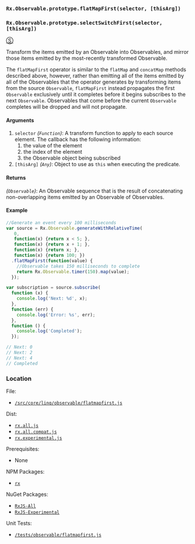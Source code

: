 ### `Rx.Observable.prototype.flatMapFirst(selector, [thisArg])`
### `Rx.Observable.prototype.selectSwitchFirst(selector, [thisArg])`
[&#x24C8;](https://github.com/Reactive-Extensions/RxJS/blob/master/src/core/linq/observable/flatmapfirst.js "View in source")

Transform the items emitted by an Observable into Observables, and mirror those items emitted by the most-recently transformed Observable.

The `flatMapFirst` operator is similar to the `flatMap` and `concatMap` methods described above, however, rather than emitting all of the items emitted by all of the Observables that the operator generates by transforming items from the source `Observable`, `flatMapFirst` instead propagates the first `Observable` exclusively until it completes before it begins subscribes to the next `Observable`.  Observables that come before the current `Observable` completes will be dropped and will not propagate.

#### Arguments
1. `selector` *(`Function`)*:  A transform function to apply to each source element.  The callback has the following information:
    1. the value of the element
    2. the index of the element
    3. the Observable object being subscribed
2. `[thisArg]` *(`Any`)*: Object to use as `this` when executing the predicate.

#### Returns
*(`Observable`)*: An Observable sequence that is the result of concatenating non-overlapping items emitted by an Observable of Observables.

#### Example
```js
//Generate an event every 100 milliseconds
var source = Rx.Observable.generateWithRelativeTime(
   0,
   function(x) {return x < 5; },
   function(x) {return x + 1; },
   function(x) {return x; },
   function(x) {return 100; })
  .flatMapFirst(function(value) {
    //Observable takes 150 milliseconds to complete
    return Rx.Observable.timer(150).map(value);
  });

var subscription = source.subscribe(
  function (x) {
    console.log('Next: %d', x);
  },
  function (err) {
    console.log('Error: %s', err);
  },
  function () {
    console.log('Completed');
  });

// Next: 0
// Next: 2
// Next: 4
// Completed
```

### Location

File:
- [`/src/core/linq/observable/flatmapfirst.js`](https://github.com/Reactive-Extensions/RxJS/blob/master/src/core/linq/observable/flatmapfirst.js)

Dist:
- [`rx.all.js`](https://github.com/Reactive-Extensions/RxJS/blob/master/dist/rx.all.js)
- [`rx.all.compat.js`](https://github.com/Reactive-Extensions/RxJS/blob/master/dist/rx.all.compat.js)
- [`rx.experimental.js`](https://github.com/Reactive-Extensions/RxJS/blob/master/dist/rx.experimental.js)

Prerequisites:
- None

NPM Packages:
- [`rx`](https://www.npmjs.org/package/rx)

NuGet Packages:
- [`RxJS-All`](http://www.nuget.org/packages/RxJS-All/)
- [`RxJS-Experimental`](http://www.nuget.org/packages/RxJS-Experimental/)

Unit Tests:
- [`/tests/observable/flatmapfirst.js`](https://github.com/Reactive-Extensions/RxJS/blob/master/tests/observable/flatmapfirst.js)
